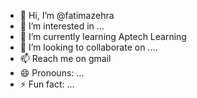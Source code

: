 - 👋 Hi, I’m @fatimazehra
- 👀 I’m interested in ...
- 🌱 I’m currently learning Aptech Learning
- 💞️ I’m looking to collaborate on ....
- 📫 Reach me on gmail
- 😄 Pronouns: ...
- ⚡ Fun fact: ...

<!---
fatimazeh/fatimazeh is a ✨ special ✨ repository because its `README.md` (this file) appears on your GitHub profile.
You can click the Preview link to take a look at your changes.
--->
